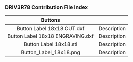 ### DRIV3R78 Contribution File Index

| Buttons | |
| :---: | :---: |
| Button Label 18x18 CUT.dxf | Description |
| Button Label 18x18 ENGRAVING.dxf | Description |
| Button Label 18x18.stl | Description |
| Button_Label_18x18.png | Description |
